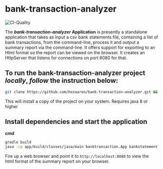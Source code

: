 # bank-transaction-analyzer
![CI-Quality](https://github.com/hezaaron/bank-transaction-analyzer/workflows/CI-Quality/badge.svg?branch=develop)

The ***bank-transaction-analyzer*** **Application** is presently a standalone application that takes as input a csv bank statements file, containing a list of bank transactions, from the command-line, process it and output a summary report via the command-line. It offers support for exporting to an Html format so the report can be viewed on the browser. It creates an HttpServer that listens for connections on port 8080 for that.

## To run the bank-transaction-analyzer project _locally_, _follow_ the instruction below:

```sh
git clone https://github.com/hezaaron/bank-transaction-analyzer.git && cd bank-transaction-analyzer
```

This will install a copy of the project on your system.
Requires java 8 or higher

## Install dependencies and start the application

**_cmd_**

```sh
gradle build
java -cp app/build/classes/java/main banktransaction.App bankstatement.csv
```

Fire up a web browser and point it to `http://localhost:8080` to view the html format of the summary report on your browser.